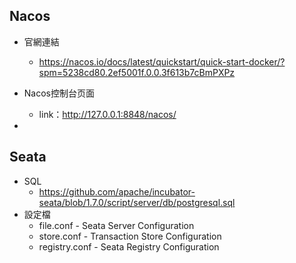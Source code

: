 
## Nacos 

- 官網連結
    - https://nacos.io/docs/latest/quickstart/quick-start-docker/?spm=5238cd80.2ef5001f.0.0.3f613b7cBmPXPz

-  Nacos控制台页面
    - link：http://127.0.0.1:8848/nacos/

- 

## Seata

- SQL
    - https://github.com/apache/incubator-seata/blob/1.7.0/script/server/db/postgresql.sql
- 設定檔
    - file.conf - Seata Server Configuration
    - store.conf - Transaction Store Configuration
    - registry.conf - Seata Registry Configuration